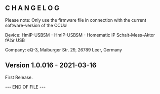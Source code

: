 ﻿C H A N G E L O G
-----------------

Please note: Only use the firmware file in connection with the current software-version of the CCUx!

Device:      HmIP-USBSM - HmIP-USBSM - Homematic IP Schalt-Mess-Aktor fÃ¼r USB

Company:     eQ-3, Maiburger Str. 29, 26789 Leer, Germany


Version 1.0.016 - 2021-03-16
--------------------------------------------------------------

First Release.

--- END OF FILE ---